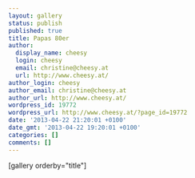 ```yaml
---
layout: gallery
status: publish
published: true
title: Papas 80er
author:
  display_name: cheesy
  login: cheesy
  email: christine@cheesy.at
  url: http://www.cheesy.at/
author_login: cheesy
author_email: christine@cheesy.at
author_url: http://www.cheesy.at/
wordpress_id: 19772
wordpress_url: http://www.cheesy.at/?page_id=19772
date: '2013-04-22 21:20:01 +0100'
date_gmt: '2013-04-22 19:20:01 +0100'
categories: []
comments: []
---
```

[gallery orderby="title"]
